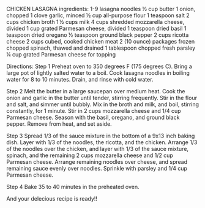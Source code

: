 CHICKEN LASAGNA
ingredients:
1-9 lasagna noodles
½ cup butter
1 onion, chopped
1 clove garlic, minced
½ cup all-purpose flour
1 teaspoon salt
2 cups chicken broth
1 ½ cups milk
4 cups shredded mozzarella cheese, divided
1 cup grated Parmesan cheese, divided
1 teaspoon dried basil
1 teaspoon dried oregano
½ teaspoon ground black pepper
2 cups ricotta cheese
2 cups cubed, cooked chicken meat
2 (10 ounce) packages frozen chopped spinach, thawed and drained
1 tablespoon chopped fresh parsley
¼ cup grated Parmesan cheese for topping

Directions:
Step 1
Preheat oven to 350 degrees F (175 degrees C). Bring a large pot of lightly salted water to a boil. Cook lasagna noodles in boiling water for 8 to 10 minutes. Drain, and rinse with cold water.

Step 2
Melt the butter in a large saucepan over medium heat. Cook the onion and garlic in the butter until tender, stirring frequently. Stir in the flour and salt, and simmer until bubbly. Mix in the broth and milk, and boil, stirring constantly, for 1 minute. Stir in 2 cups mozzarella cheese and 1/4 cup Parmesan cheese. Season with the basil, oregano, and ground black pepper. Remove from heat, and set aside.

Step 3
Spread 1/3 of the sauce mixture in the bottom of a 9x13 inch baking dish. Layer with 1/3 of the noodles, the ricotta, and the chicken. Arrange 1/3 of the noodles over the chicken, and layer with 1/3 of the sauce mixture, spinach, and the remaining 2 cups mozzarella cheese and 1/2 cup Parmesan cheese. Arrange remaining noodles over cheese, and spread remaining sauce evenly over noodles. Sprinkle with parsley and 1/4 cup Parmesan cheese.

Step 4
Bake 35 to 40 minutes in the preheated oven.

And your delecious recipe is ready!!